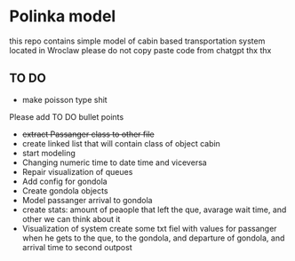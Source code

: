 # Polinka model
this repo contains simple model of cabin based transportation system located in Wroclaw
please do not copy paste code from chatgpt thx thx

## TO DO
- make poisson type shit







Please add TO DO bullet points 
- ~~extract Passanger class to other file~~
- create linked list that will contain class of object cabin
- start modeling  
- Changing numeric time to date time and viceversa
- Repair visualization of queues
- Add config for gondola
- Create gondola objects 
- Model passanger arrival to gondola
- create stats: amount of peaople that left the que, avarage wait time,  and other we can think about it 
- Visualization of system create some txt fiel with values for passanger when he gets to the que, to the gondola, and departure of gondola, and arrival time to second outpost